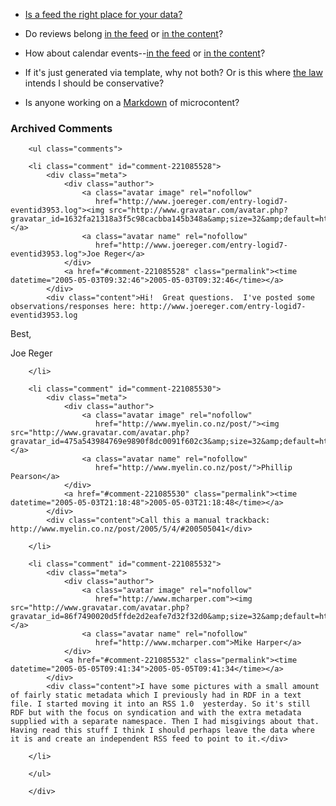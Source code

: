 * [Is a feed the right place for your data?][place]

* Do reviews belong [in the feed][rvw] or [in the content][hr]?

* How about calendar events--[in the feed][me] or [in the content][hc]?

* If it's just generated via template, why not both?  Or is this where [the law][law] intends I should be conservative?

* Is anyone working on a [Markdown][md] of microcontent?

[md]: http://daringfireball.net/projects/markdown/
[law]: http://diveintomark.org/archives/2004/01/08/postels-law
[rvw]: http://www.pmbrowser.info/wiki.pl?RVW
[me]: http://web.resource.org/rss/1.0/modules/event/
[hr]: http://developers.technorati.com/wiki/hReview
[hc]: http://developers.technorati.com/wiki/hCalendar
[place]: http://bitsko.slc.ut.us/blog/feed-data.html

<div id="comments" class="comments archived-comments">
            <h3>Archived Comments</h3>
            
        <ul class="comments">
            
        <li class="comment" id="comment-221085528">
            <div class="meta">
                <div class="author">
                    <a class="avatar image" rel="nofollow" 
                       href="http://www.joereger.com/entry-logid7-eventid3953.log"><img src="http://www.gravatar.com/avatar.php?gravatar_id=1632fa21318a3f5c98cacbba145b348a&amp;size=32&amp;default=http://mediacdn.disqus.com/1320279820/images/noavatar32.png"/></a>
                    <a class="avatar name" rel="nofollow" 
                       href="http://www.joereger.com/entry-logid7-eventid3953.log">Joe Reger</a>
                </div>
                <a href="#comment-221085528" class="permalink"><time datetime="2005-05-03T09:32:46">2005-05-03T09:32:46</time></a>
            </div>
            <div class="content">Hi!  Great questions.  I've posted some observations/responses here: http://www.joereger.com/entry-logid7-eventid3953.log

Best,

Joe Reger</div>
            
        </li>
    
        <li class="comment" id="comment-221085530">
            <div class="meta">
                <div class="author">
                    <a class="avatar image" rel="nofollow" 
                       href="http://www.myelin.co.nz/post/"><img src="http://www.gravatar.com/avatar.php?gravatar_id=475a543984769e9890f8dc0091f602c3&amp;size=32&amp;default=http://mediacdn.disqus.com/1320279820/images/noavatar32.png"/></a>
                    <a class="avatar name" rel="nofollow" 
                       href="http://www.myelin.co.nz/post/">Phillip Pearson</a>
                </div>
                <a href="#comment-221085530" class="permalink"><time datetime="2005-05-03T21:18:48">2005-05-03T21:18:48</time></a>
            </div>
            <div class="content">Call this a manual trackback: http://www.myelin.co.nz/post/2005/5/4/#200505041</div>
            
        </li>
    
        <li class="comment" id="comment-221085532">
            <div class="meta">
                <div class="author">
                    <a class="avatar image" rel="nofollow" 
                       href="http://www.mcharper.com"><img src="http://www.gravatar.com/avatar.php?gravatar_id=86f7490020d5ffde2d2eafe7d32f32d0&amp;size=32&amp;default=http://mediacdn.disqus.com/1320279820/images/noavatar32.png"/></a>
                    <a class="avatar name" rel="nofollow" 
                       href="http://www.mcharper.com">Mike Harper</a>
                </div>
                <a href="#comment-221085532" class="permalink"><time datetime="2005-05-05T09:41:34">2005-05-05T09:41:34</time></a>
            </div>
            <div class="content">I have some pictures with a small amount of fairly static metadata which I previously had in RDF in a text file. I started moving it into an RSS 1.0  yesterday. So it's still RDF but with the focus on syndication and with the extra metadata supplied with a separate namespace. Then I had misgivings about that. Having read this stuff I think I should perhaps leave the data where it is and create an independent RSS feed to point to it.</div>
            
        </li>
    
        </ul>
    
        </div>
    